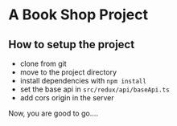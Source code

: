 # A Book Shop Project

## How to setup the project

- clone from git
- move to the project directory
- install dependencies with `npm install`
- set the base api in `src/redux/api/baseApi.ts`
- add cors origin in the server

Now, you are good to go....
